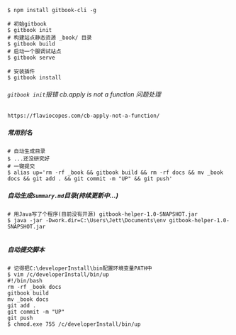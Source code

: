 ```shell
$ npm install gitbook-cli -g
```

```shell
# 初始gitbook
$ gitbook init
# 构建站点静态资源 _book/ 目录
$ gitbook build
# 启动一个服调试站点
$ gitbook serve

# 安装插件
$ gitbook install
```

###### `gitbook init`报错 cb.apply is not a function 问题处理

```
https://flaviocopes.com/cb-apply-not-a-function/
```


##### 常用别名

```shell
# 自动生成目录
$ ...还没研究好
# 一键提交
$ alias up='rm -rf _book && gitbook build && rm -rf docs && mv _book docs && git add . && git commit -m "UP" && git push'
```

##### 自动生成`Summary.md`目录(持续更新中...)

```shell
# 用Java写了个程序(目前没有开源) gitbook-helper-1.0-SNAPSHOT.jar
$ java -jar -Dwork.dir=C:\Users\Jett\Documents\env gitbook-helper-1.0-SNAPSHOT.jar


```



##### 自动提交脚本

```shell
# 记得把C:\developerInstall\bin配置环境变量PATH中
$ vim /c/developerInstall/bin/up
#!/bin/bash
rm -rf _book docs
gitbook build
mv _book docs
git add .
git commit -m "UP"
git push
$ chmod.exe 755 /c/developerInstall/bin/up
```




